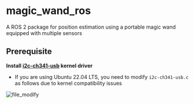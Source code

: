 # magic_wand_ros  
A ROS 2 package for position estimation using a portable magic wand equipped with multiple sensors  

## Prerequisite  
**Install [i2c-ch341-usb](https://github.com/gschorcht/i2c-ch341-usb)  kernel driver**  
- If you are using Ubuntu 22.04 LTS, you need to modify `i2c-ch341-usb.c` as follows due to kernel compatibility issues

![file_modify](https://github.com/user-attachments/assets/9a3c5d6f-03cc-4970-80a5-82a27cebadbf)
